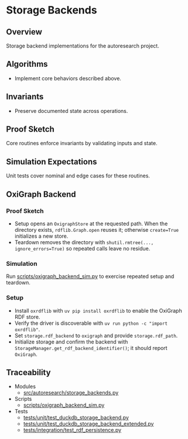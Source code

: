 # Storage Backends

## Overview

Storage backend implementations for the autoresearch project.

## Algorithms

- Implement core behaviors described above.

## Invariants

- Preserve documented state across operations.

## Proof Sketch

Core routines enforce invariants by validating inputs and state.

## Simulation Expectations

Unit tests cover nominal and edge cases for these routines.

## OxiGraph Backend

### Proof Sketch

- Setup opens an ``OxigraphStore`` at the requested path. When the directory
  exists, ``rdflib.Graph.open`` reuses it; otherwise ``create=True`` initializes
  a new store.
- Teardown removes the directory with ``shutil.rmtree(..., ignore_errors=True)``
  so repeated calls leave no residue.

### Simulation

Run [scripts/oxigraph_backend_sim.py][s1] to exercise repeated setup and
teardown.

### Setup

- Install `oxrdflib` with `uv pip install oxrdflib` to enable the OxiGraph
  RDF store.
- Verify the driver is discoverable with
  `uv run python -c "import oxrdflib"`.
- Set `storage.rdf_backend` to `oxigraph` and provide `storage.rdf_path`.
- Initialize storage and confirm the backend with
  `StorageManager.get_rdf_backend_identifier()`; it should report `OxiGraph`.

## Traceability


- Modules
  - [src/autoresearch/storage_backends.py][m1]
- Scripts
  - [scripts/oxigraph_backend_sim.py][s1]
- Tests
  - [tests/unit/test_duckdb_storage_backend.py][t1]
  - [tests/unit/test_duckdb_storage_backend_extended.py][t2]
  - [tests/integration/test_rdf_persistence.py][t3]

[m1]: ../../src/autoresearch/storage_backends.py
[s1]: ../../scripts/oxigraph_backend_sim.py
[t1]: ../../tests/unit/test_duckdb_storage_backend.py
[t2]: ../../tests/unit/test_duckdb_storage_backend_extended.py
[t3]: ../../tests/integration/test_rdf_persistence.py

